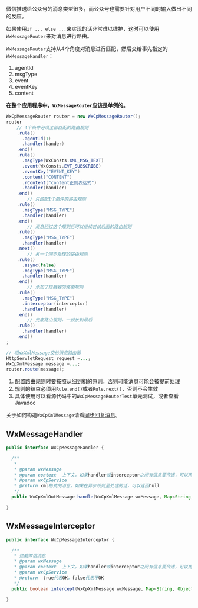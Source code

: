 微信推送给公众号的消息类型很多，而公众号也需要针对用户不同的输入做出不同的反应。

如果使用``if ... else ...``来实现的话非常难以维护，这时可以使用``WxMessageRouter``来对消息进行路由。

``WxMessageRouter``支持从4个角度对消息进行匹配，然后交给事先指定的``WxMessageHandler``：

1. agentId
1. msgType
1. event
1. eventKey
1. content

**在整个应用程序中，``WxMessageRouter``应该是单例的。**

```java
WxCpMessageRouter router = new WxCpMessageRouter();
router
    // 4个条件必须全部匹配的路由规则
    .rule()
      .agentId(1)
      .handler(hander)
    .end()
    .rule()
      .msgType(WxConsts.XML_MSG_TEXT)
      .event(WxConsts.EVT_SUBSCRIBE)
      .eventKey("EVENT_KEY")
      .content("CONTENT")
      .rContent("content正则表达式")
      .handler(handler)
    .end()
        // 只匹配1个条件的路由规则
    .rule()
      .msgType("MSG_TYPE")
      .handler(handler)
    .end()
        // 消息经过这个规则后可以继续尝试后面的路由规则
    .rule()
      .msgType("MSG_TYPE")
      .handler(handler)
    .next()
        // 另一个同步处理的路由规则
    .rule()
      .async(false)
      .msgType("MSG_TYPE")
      .handler(handler)
    .end()
        // 添加了拦截器的路由规则
    .rule()
      .msgType("MSG_TYPE")
      .interceptor(interceptor)
      .handler(handler)
    .end()
        // 兜底路由规则，一般放到最后
    .rule()
      .handler(handler)
    .end()
;

// 将WxXmlMessage交给消息路由器
HttpServletRequest request =...;
WxCpXmlMessage message =...;
router.route(message);
```

1. 配置路由规则时要按照从细到粗的原则，否则可能消息可能会被提前处理
2. 规则的结束必须用``Rule.end()``或者``Rule.next()``，否则不会生效
3. 具体使用可以看源代码中的``WxCpMessageRouterTest``单元测试，或者查看Javadoc

关于如何构造``WxCpXmlMessage``请看[同步回复消息](https://github.com/chanjarster/weixin-java-tools/wiki/CP_同步回复消息)。


## WxMessageHandler

```java
public interface WxCpMessageHandler {

  /**
   *
   * @param wxMessage
   * @param context  上下文，如果handler或interceptor之间有信息要传递，可以用这个
   * @param wxCpService
   * @return xml格式的消息，如果在异步规则里处理的话，可以返回null
   */
  public WxCpXmlOutMessage handle(WxCpXmlMessage wxMessage, Map<String, Object> context, WxCpService wxCpService);

}
```

## WxMessageInterceptor

```java
public interface WxCpMessageInterceptor {

  /**
   * 拦截微信消息
   * @param wxMessage
   * @param context  上下文，如果handler或interceptor之间有信息要传递，可以用这个
   * @param wxCpService
   * @return  true代表OK，false代表不OK
   */
  public boolean intercept(WxCpXmlMessage wxMessage, Map<String, Object> context, WxCpService wxCpService);

}
```
